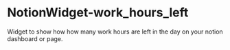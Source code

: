 # NotionWidget-work_hours_left
Widget to show how how many work hours are left in the day on your notion dashboard or page.
